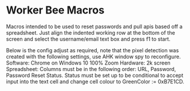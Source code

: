 # Worker Bee Macros
Macros intended to be used to reset passwords and pull apis based off a spreadsheet.
Just align the indented working row at the bottom of the screen and select the username/email text box and press f1 to start.


Below is the config adjust as required, note that the pixel detection was created with the following settings, use AHK window spy to reconfigure.
Software: Chrome on Windows 10 100% Zoom
Hardware: 2k screen
Spreadsheet: Columns must be in the following order: URL, Password, Password Reset Status. Status must be set up to be conditional to accept input into the text cell and change cell colour to GreenColor := 0xB7E1CD.
